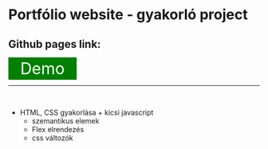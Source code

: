 # Portfólio website - gyakorló project
## Github pages link: 
<a href="https://thomas-horvath.github.io/PK_project1_porfolio_html_css-/"
style="font-size:2rem; background: green; color: white; padding: 0.2rem  1.5rem;text-decoration:none;">
Demo</a> 

<hr/>
<br/>


- HTML, CSS gyakorlása + kicsi javascript
    - szemantikus elemek
    - Flex elrendezés
    - css változók


